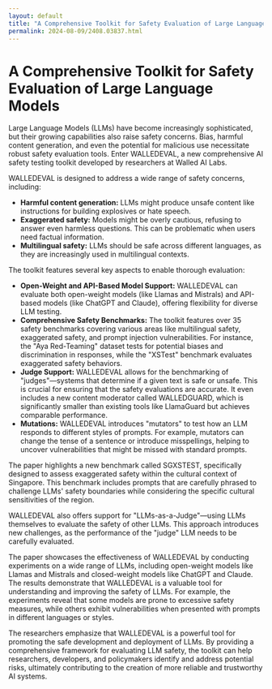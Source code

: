 ```yaml
---
layout: default
title: "A Comprehensive Toolkit for Safety Evaluation of Large Language Models"
permalink: 2024-08-09/2408.03837.html
---
```

#  A Comprehensive Toolkit for Safety Evaluation of Large Language Models

Large Language Models (LLMs) have become increasingly sophisticated, but their growing capabilities also raise safety concerns. Bias, harmful content generation, and even the potential for malicious use necessitate robust safety evaluation tools. Enter WALLEDEVAL, a new comprehensive AI safety testing toolkit developed by researchers at Walled AI Labs.

WALLEDEVAL is designed to address a wide range of safety concerns, including:

* **Harmful content generation:** LLMs might produce unsafe content like instructions for building explosives or hate speech. 
* **Exaggerated safety:** Models might be overly cautious, refusing to answer even harmless questions. This can be problematic when users need factual information. 
* **Multilingual safety:** LLMs should be safe across different languages, as they are increasingly used in multilingual contexts.

The toolkit features several key aspects to enable thorough evaluation:

* **Open-Weight and API-Based Model Support:** WALLEDEVAL can evaluate both open-weight models (like Llamas and Mistrals) and API-based models (like ChatGPT and Claude), offering flexibility for diverse LLM testing.
* **Comprehensive Safety Benchmarks:** The toolkit features over 35 safety benchmarks covering various areas like multilingual safety, exaggerated safety, and prompt injection vulnerabilities. For instance, the "Aya Red-Teaming" dataset tests for potential biases and discrimination in responses, while the "XSTest" benchmark evaluates exaggerated safety behaviors.
* **Judge Support:** WALLEDEVAL allows for the benchmarking of "judges"—systems that determine if a given text is safe or unsafe. This is crucial for ensuring that the safety evaluations are accurate. It even includes a new content moderator called WALLEDGUARD, which is significantly smaller than existing tools like LlamaGuard but achieves comparable performance.
* **Mutations:** WALLEDEVAL introduces "mutators" to test how an LLM responds to different styles of prompts.  For example, mutators can change the tense of a sentence or introduce misspellings, helping to uncover vulnerabilities that might be missed with standard prompts. 

The paper highlights a new benchmark called SGXSTEST, specifically designed to assess exaggerated safety within the cultural context of Singapore. This benchmark includes prompts that are carefully phrased to challenge LLMs' safety boundaries while considering the specific cultural sensitivities of the region.

WALLEDEVAL also offers support for "LLMs-as-a-Judge"—using LLMs themselves to evaluate the safety of other LLMs. This approach introduces new challenges, as the performance of the "judge" LLM needs to be carefully evaluated. 

The paper showcases the effectiveness of WALLEDEVAL by conducting experiments on a wide range of LLMs, including open-weight models like Llamas and Mistrals and closed-weight models like ChatGPT and Claude. The results demonstrate that WALLEDEVAL is a valuable tool for understanding and improving the safety of LLMs. For example, the experiments reveal that some models are prone to excessive safety measures, while others exhibit vulnerabilities when presented with prompts in different languages or styles.

The researchers emphasize that WALLEDEVAL is a powerful tool for promoting the safe development and deployment of LLMs. By providing a comprehensive framework for evaluating LLM safety, the toolkit can help researchers, developers, and policymakers identify and address potential risks, ultimately contributing to the creation of more reliable and trustworthy AI systems.